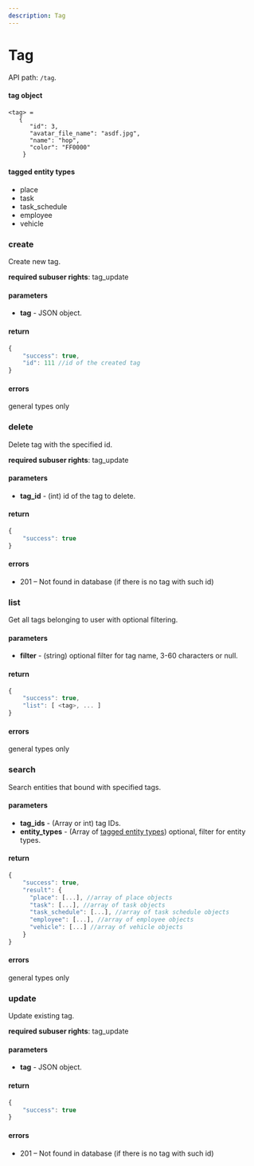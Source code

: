 ```yaml
---
description: Tag
---
```


# Tag

API path: `/tag`.

#### tag object

    <tag> =
       {
          "id": 3,
          "avatar_file_name": "asdf.jpg",
          "name": "hop",
          "color": "FF0000"
        }

#### tagged entity types
*   place
*   task
*   task_schedule
*   employee
*   vehicle



### create
Create new tag.

**required subuser rights**: tag_update

#### parameters
* **tag** - JSON object.

#### return
```js
{
    "success": true,
    "id": 111 //id of the created tag
}
```

#### errors
general types only



### delete
Delete tag with the specified id.

**required subuser rights**: tag_update

#### parameters
* **tag_id** - (int) id of the tag to delete.

#### return
```js
{
    "success": true
}
```

#### errors
* 201 – Not found in database (if there is no tag with such id)



### list
Get all tags belonging to user with optional filtering.

#### parameters
* **filter** - (string) optional filter for tag name, 3-60 characters or null.

#### return
```js
{
    "success": true,
    "list": [ <tag>, ... ]
}
```

#### errors
general types only



### search
Search entities that bound with specified tags.

#### parameters
* **tag_ids** - (Array or int) tag IDs.
* **entity_types** - (Array of [tagged entity types](#tag)) optional, filter for entity types.

#### return
```js
{
    "success": true,
    "result": {
      "place": [...], //array of place objects
      "task": [...], //array of task objects
      "task_schedule": [...], //array of task schedule objects
      "employee": [...], //array of employee objects
      "vehicle": [...] //array of vehicle objects
    }
}
```

#### errors
general types only



### update
Update existing tag.

**required subuser rights**: tag_update

#### parameters
* **tag** - JSON object.

#### return
```js
{
    "success": true
}
```

#### errors
* 201 – Not found in database (if there is no tag with such id)
